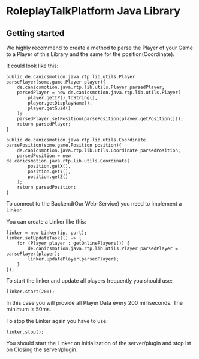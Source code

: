 # RoleplayTalkPlatform Java Library

## Getting started
We highly recommend to create a method to parse the Player of your Game to a Player of this Library and the same for the position(Coordinate).

It could look like this:

    public de.canicsmotion.java.rtp.lib.utils.Player parsePlayer(some.game.Player player){
        de.canicsmotion.java.rtp.lib.utils.Player parsedPlayer;
        parsedPlayer = new de.canicsmotion.java.rtp.lib.utils.Player(
            player.getIP().toString(),
            player.getDisplayName(),
            player.getGuid()
        );
        parsedPlayer.setPosition(parsePosition(player.getPosition()));
        return parsedPlayer;
    }
    
    public de.canicsmotion.java.rtp.lib.utils.Coordinate parsePosition(some.game.Position position){
        de.canicsmotion.java.rtp.lib.utils.Coordinate parsedPosition;
        parsedPosition = new de.canicsmotion.java.rtp.lib.utils.Coordinate(
            position.getX(),
            position.getY(),
            position.getZ()
        );
        return parsedPosition;
    }
    
To connect to the Backend(Our Web-Service) you need to implement a Linker.

You can create a Linker like this:

    linker = new Linker(ip, port);
    linker.setUpdateTask(() -> {
        for (Player player : getOnlinePlayers()) {
            de.canicsmotion.java.rtp.lib.utils.Player parsedPlayer = parsePlayer(player);
            linker.updatePlayer(parsedPlayer);
        }
    });
    
To start the linker and update all players frequently you should use:

    linker.start(200);
    
In this case you will provide all Player Data every 200 milliseconds. The minimum is 50ms.

To stop the Linker again you have to use:
    
    linker.stop();
    
You should start the Linker on initialization of the server/plugin and stop ist on Closing the server/plugin.
